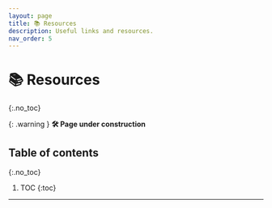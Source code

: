 ```yaml
---
layout: page
title: 📚 Resources
description: Useful links and resources.
nav_order: 5
---
```


<!-- prettier-ignore-start -->

# 📚 Resources
{:.no_toc}

{: .warning }
**🛠️ Page under construction**

## Table of contents
{:.no_toc}

1. TOC
{:toc}

<!-- prettier-ignore-end -->

---
